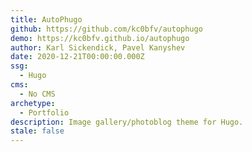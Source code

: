 ```yaml
---
title: AutoPhugo
github: https://github.com/kc0bfv/autophugo
demo: https://kc0bfv.github.io/autophugo
author: Karl Sickendick, Pavel Kanyshev
date: 2020-12-21T00:00:00.000Z
ssg:
  - Hugo
cms:
  - No CMS
archetype:
  - Portfolio
description: Image gallery/photoblog theme for Hugo.
stale: false
---
```

